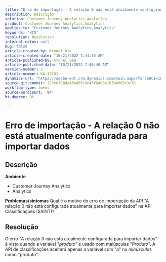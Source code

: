 ```yaml
---
title: "Erro de importação - A relação 0 não está atualmente configurada para importar dados"
description: Descrição
solution: Customer Journey Analytics,Analytics
product: Customer Journey Analytics,Analytics
applies-to: "Customer Journey Analytics,Analytics"
keywords: "KCS"
resolution: Resolution
internal-notes: null
bug: false
article-created-by: Krunal Oza
article-created-date: "10/21/2022 7:44:55 AM"
article-published-by: Krunal Oza
article-published-date: "10/21/2022 7:46:46 AM"
version-number: 3
article-number: KA-17101
dynamics-url: "https://adobe-ent.crm.dynamics.com/main.aspx?forceUCI=1&pagetype=entityrecord&etn=knowledgearticle&id=aca21940-1451-ed11-bba2-0022480867fb"
source-git-commit: 123ce788da43ed0fc9c45f6498e1b3b0969c3c78
workflow-type: tm+mt
source-wordcount: '94'
ht-degree: 8%

---
```


# Erro de importação - A relação 0 não está atualmente configurada para importar dados

## Descrição

<b>Ambiente</b>
- Customer Journey Analytics
- Analytics



<b>Problemas/sintomas</b>
Qual é o motivo do erro de importação da API &quot;A relação 0 não está configurada atualmente para importar dados&quot; na API Classificações (SAINT)?


## Resolução


O erro &quot;A relação 0 não está atualmente configurada para importar dados&quot; é visto quando a variável &quot;*produto*&quot; é usado com maiúsculas &quot;*Produto*&quot;. A API de classificações aceitará apenas a variável com &quot;p&quot; no *minúsculas* como &quot;produto&quot;.
